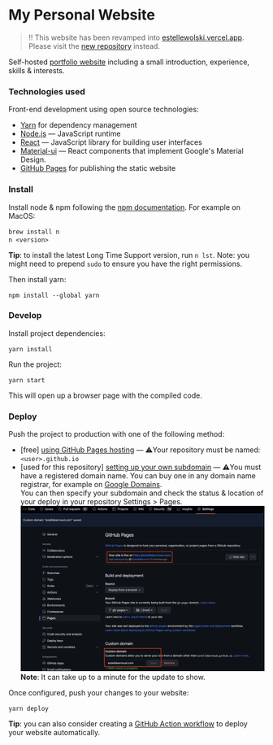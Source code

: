 # My Personal Website

> ‼️ This website has been revamped into [estellewolski.vercel.app](https://estellewolski.vercel.app/). Please visit the [new repository](https://github.com/EstelleBarnoud/estellewolski.com) instead.

Self-hosted [portfolio website]([https://estellebarnoud.com/](https://estellebarnoud.github.io/estellebarnoud.com/)) including a small introduction, experience, skills & interests.

### Technologies used

Front-end development using open source technologies:
- <a href=https://yarnpkg.com/en/>Yarn</a> for dependency management
- <a href=https://nodejs.org/en/ >Node.js</a> — JavaScript runtime
- <a href=https://reactjs.org/>React</a> — JavaScript library for building user interfaces
- <a href=https://material-ui.com/ >Material-ui</a> — React components that implement Google's Material Design.
- <a href=https://docs.github.com/en/pages>GitHub Pages</a> for publishing the static website


### Install
Install node & npm following the [npm documentation](https://docs.npmjs.com/cli/v8/configuring-npm/install). For example on MacOS:
```
brew install n
n <version>
```
**Tip**: to install the latest Long Time Support version, run `n lst`.
Note: you might need to prepend `sudo` to ensure you have the right permissions.

Then install yarn:
```
npm install --global yarn
```

### Develop

Install project dependencies:
```
yarn install
```
Run the project:
```
yarn start
```

This will open up a browser page with the compiled code.

### Deploy
Push the project to production with one of the following method:
- [free] [using GitHub Pages hosting](https://docs.github.com/en/pages/getting-started-with-github-pages/creating-a-github-pages-site#creating-your-site) — ⚠️Your repository must be named: `<user>.github.io`
- [used for this repository] [setting up your own subdomain](https://docs.github.com/en/pages/configuring-a-custom-domain-for-your-github-pages-site/managing-a-custom-domain-for-your-github-pages-site#configuring-a-subdomain) — ⚠️You must have a registered domain name. You can buy one in any domain name registrar, for example on [Google Domains](https://domains.google.com).  
  You can then specify your subdomain and check the status & location of your deploy in your repository Settings > Pages.
  ![Repository settings for GitHub Pages](github-pages-settings.png)
  **Note**: It can take up to a minute for the update to show.


Once configured, push your changes to your website:
```
yarn deploy
```

**Tip**: you can also consider creating a [GitHub Action workflow](https://docs.github.com/en/pages/getting-started-with-github-pages/configuring-a-publishing-source-for-your-github-pages-site#publishing-with-a-custom-github-actions-workflow) to deploy your website automatically.
